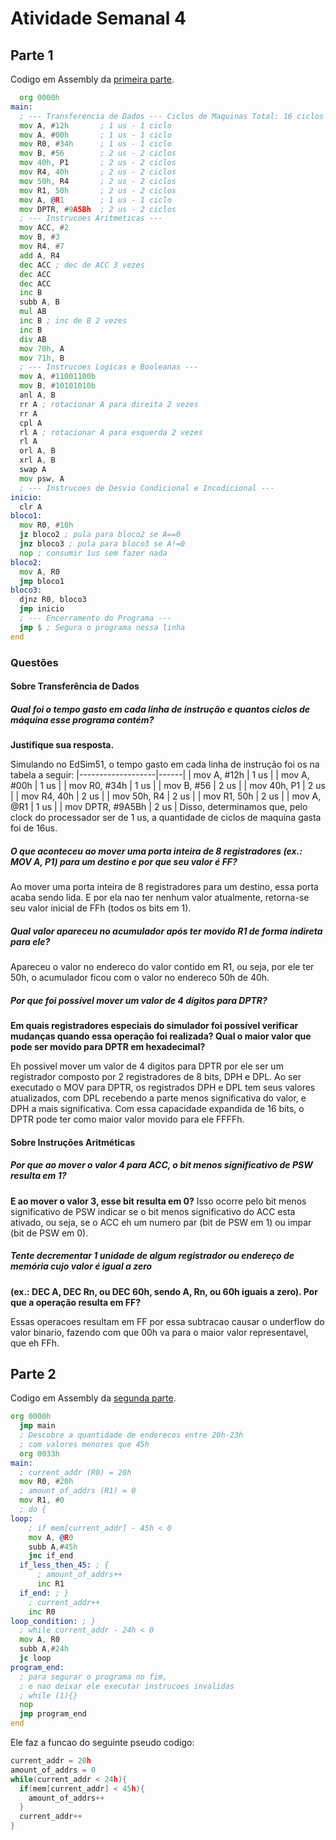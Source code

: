 # Atividade Semanal 4

## Parte 1
Codigo em Assembly da [primeira parte](1.asm).
```asm
  org 0000h
main:
  ; --- Transferencia de Dados --- Ciclos de Maquinas Total: 16 ciclos
  mov A, #12h       ; 1 us - 1 ciclo
  mov A, #00h       ; 1 us - 1 ciclo
  mov R0, #34h      ; 1 us - 1 ciclo
  mov B, #56        ; 2 us - 2 ciclos
  mov 40h, P1       ; 2 us - 2 ciclos
  mov R4, 40h       ; 2 us - 2 ciclos
  mov 50h, R4       ; 2 us - 2 ciclos
  mov R1, 50h       ; 2 us - 2 ciclos
  mov A, @R1        ; 1 us - 1 ciclo
  mov DPTR, #9A5Bh  ; 2 us - 2 ciclos
  ; --- Instrucoes Aritmeticas ---
  mov ACC, #2
  mov B, #3
  mov R4, #7
  add A, R4
  dec ACC ; dec de ACC 3 vezes
  dec ACC
  dec ACC
  inc B
  subb A, B
  mul AB
  inc B ; inc de B 2 vezes
  inc B
  div AB
  mov 70h, A
  mov 71h, B
  ; --- Instrucoes Logicas e Booleanas ---
  mov A, #11001100b
  mov B, #10101010b
  anl A, B
  rr A ; rotacionar A para direita 2 vezes
  rr A
  cpl A
  rl A ; rotacionar A para esquerda 2 vezes
  rl A
  orl A, B
  xrl A, B
  swap A
  mov psw, A
  ; --- Instrucoes de Desvio Condicional e Incodicional ---
inicio:
  clr A
bloco1:
  mov R0, #10h
  jz bloco2 ; pula para bloco2 se A==0
  jnz bloco3 ; pula para bloco3 se A!=0
  nop ; consumir 1us sem fazer nada
bloco2:
  mov A, R0
  jmp bloco1
bloco3:
  djnz R0, bloco3
  jmp inicio
  ; --- Encerramento do Programa ---
  jmp $ ; Segura o programa nessa linha
end
```
### Questões

#### Sobre Transferência de Dados

##### Qual foi o tempo gasto em cada linha de instrução e quantos ciclos de máquina esse programa contém?
**Justifique sua resposta.**

Simulando no EdSim51, o tempo gasto em cada linha de instrução foi os na tabela a seguir:
|-------------------|------|
| mov A, #12h       | 1 us |
| mov A, #00h       | 1 us |
| mov R0, #34h      | 1 us |
| mov B, #56        | 2 us |
| mov 40h, P1       | 2 us |
| mov R4, 40h       | 2 us |
| mov 50h, R4       | 2 us |
| mov R1, 50h       | 2 us |
| mov A, @R1        | 1 us |
| mov DPTR, #9A5Bh  | 2 us |
Disso, determinamos que, pelo clock do processador ser de 1 us, 
a quantidade de ciclos de maquina gasta foi de 16us.

##### O que aconteceu ao mover uma porta inteira de 8 registradores (ex.: MOV A, P1) para um destino e por que seu valor é FF?

Ao mover uma porta inteira de 8 registradores para um destino, essa porta acaba sendo lida.
E por ela nao ter nenhum valor atualmente, retorna-se seu valor inicial de FFh (todos os bits em 1).

##### Qual valor apareceu no acumulador após ter movido R1 de forma indireta para ele?

Apareceu o valor no endereco do valor contido em R1, ou seja, por ele ter 50h,
o acumulador ficou com o valor no endereco 50h de 40h.

##### Por que foi possível mover um valor de 4 dígitos para DPTR?
**Em quais registradores especiais do simulador foi possível verificar mudanças quando
essa operação foi realizada? Qual o maior valor que pode ser movido para DPTR em hexadecimal?**

Eh possivel mover um valor de 4 digitos para DPTR por ele ser um registrador composto por 2 registradores de 8 bits,
DPH e DPL. Ao ser executado o MOV para DPTR, os registrados DPH e DPL tem seus valores atualizados, com DPL recebendo a 
parte menos significativa do valor, e DPH a mais significativa. Com essa capacidade expandida de 16 bits, o DPTR pode 
ter como maior valor movido para ele FFFFh.

#### Sobre Instruções Aritméticas

##### Por que ao mover o valor 4 para ACC, o bit menos significativo de PSW resulta em 1?
**E ao mover o valor 3, esse bit resulta em 0?**
Isso ocorre pelo bit menos significativo de PSW indicar se o bit menos significativo do ACC esta ativado,
ou seja, se o ACC eh um numero par (bit de PSW em 1) ou impar (bit de PSW em 0).

##### Tente decrementar 1 unidade de algum registrador ou endereço de memória cujo valor é igual a zero
**(ex.: DEC A, DEC Rn, ou DEC 60h, sendo A, Rn, ou 60h iguais a zero). Por que a operação resulta em FF?**

Essas operacoes resultam em FF por essa subtracao causar o underflow do valor binario, fazendo com que 00h
va para o maior valor representavel, que eh FFh.

## Parte 2
Codigo em Assembly da [segunda parte](2.asm).
```asm
org 0000h
  jmp main
  ; Descobre a quantidade de enderecos entre 20h-23h 
  ; com valores menores que 45h
  org 0033h
main:
  ; current_addr (R0) = 20h
  mov R0, #20h
  ; amount_of_addrs (R1) = 0
  mov R1, #0
  ; do {
loop:
    ; if mem[current_addr] - 45h < 0
    mov A, @R0
    subb A,#45h
    jnc if_end 
  if_less_then_45: ; {
      ; amount_of_addrs++
      inc R1
  if_end: ; }
    ; current_addr++
    inc R0
loop_condition: ; }
  ; while current_addr - 24h < 0
  mov A, R0
  subb A,#24h
  jc loop
program_end:
  ; para segurar o programa no fim,
  ; e nao deixar ele executar instrucoes invalidas
  ; while (1){}
  nop
  jmp program_end
end
```

Ele faz a funcao do seguinte pseudo codigo:
```C
current_addr = 20h
amount_of_addrs = 0
while(current_addr < 24h){
  if(mem[current_addr] < 45h){
    amount_of_addrs++
  }
  current_addr++
}
```
